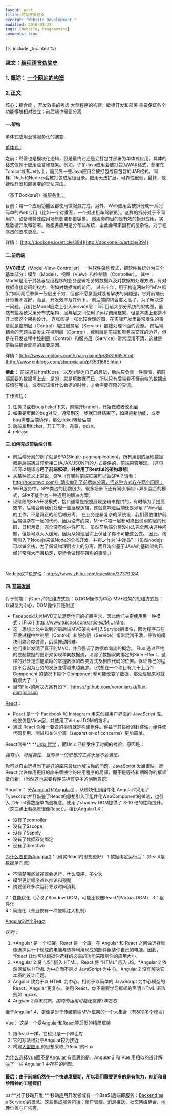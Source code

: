 ```yaml
---
layout: post
title: 网站开发普及
excerpt: "Website Development."
modified: 2016-01-23
tags: [Website, Programming]
comments: true
---
```

{% include _toc.html %}


### 趣文：[编程语言伪简史](http://www.oschina.net/news/41233/brief-incomplete-and-mostly-wrong)
###  1. 概述： [一个网站的构造](http://www.1ke.co/course/30)

###  2.正文

核心：耦合度 ，开发效率的考虑
大型程序的构建，敏捷开发和部署  需要保证各个功能模块相对独立；前后端也需要分离

#### 一.架构
单体式应用至微服务化的演变

[单体式	:](http://dockerone.com/uploads/article/20150524/89d9bfed11ff35943269b24b23b866b1.png)

之前：尽管也是模块化逻辑，但是最终它还是会打包并部署为单体式应用。具体的格式依赖于应用语言和框架。例如，许多Java应用会被打包为WAR格式，部署在Tomcat或者Jetty上，而另外一些Java应用会被打包成自包含的JAR格式，同样，Rails和Node.js会被打包成层级目录。应用无法扩展，可靠性很低，最终，敏捷性开发和部署变的无法完成。

（基于Docker的）[微服务化：](http://dockerone.com/uploads/article/20150524/858f9ae6c861c8c93cd5379be54f9fc1.png)


目前：每一个应用功能区都使用微服务完成，另外，Web应用会被拆分成一系列简单的Web应用（比如一个对乘客，一个对出租车驾驶员）。这样的拆分对于不同用户、设备和特殊应用场景部署都更容易。
             微服务的目的是有效的拆分应用，实现敏捷开发和部署。微服务应用是分布式系统，由此会带来固有的复杂性，对于程序员的要求更高。~

详情： [http://dockone.io/article/394](http://dockone.io/article/394)




#### 二.前后端

**[MVC](https://zh.wikipedia.org/wiki/MVC)模式**（Model-View-Controller）
一种[软件架构](https://zh.wikipedia.org/wiki/%E8%BD%AF%E4%BB%B6%E6%9E%B6%E6%9E%84)模式，把软件系统分为三个基本部分：模型（Model）、视图（View）和控制器（Controller）。
    其中： Model是用于封装与应用程序的业务逻辑相关的数据以及对数据的处理方法，有对数据直接访问的权力，例如对数据库的访问。
     过去十年，用于构造网站的”MV*框架”如同雨后春笋一般层出不穷，但都不愿意面对或者解决的问题是，它对前端设计师极不友好，而且，开发效率及其低下。
          前后端的耦合度太高了，为了解决这一问题，我们在Model层之上引入Service层：
![](http://images.cnitblog.com/blog/306623/201401/231951107414.png)
           目前大部分系统的架构图，虽然有些系统采用分布式架构，层与层之间使用了远程调用框架，但是本质上都逃不开上面这个架构设计。
          这张图是一张比较合理的图，在实际开发里最常发生的事情就是控制层（Control）越过服务层（Service）直接处理下面的资源。
           前后端耦合的问题主要发生在控制层（Control），控制层是前端和服务端交互的边界，但是在开发过程中控制层（Control）和服务层（Service）常常混淆不清，这就是前后端耦合度高的重要原因。

详情：[http://www.cnblogs.com/sharpxiajun/p/3531665.html](http://www.cnblogs.com/sharpxiajun/p/3531665.html)


**至此**：
           前端通过html和css，以及js表达自己的想法，后端只负责一件事情，把前端需要的数据填上去，是的，就是填数据而已，所以只有后端看不懂前端的数据应该填在哪儿，或者应该填什么数据的时候，才会需要有限的交流。

工作流程：

1. 任务书或者bug ticket下来，前端开branch，开始做或者改页面
2. 如果是页面的bug对应，通常到这一步就已经结束了，如果是新功能，或者bug需要后端协作，那么ticket转给后端
3. 后端拿到ticket，开工干活，完事，push。
4. release




#### 三.如何完成前后端分离

- 前后端分离的例子就是SPA(Single-pageapplication)，所有用到的展现数据都是后端通过异步接口(AJAX/JSONP)的方式提供的，前端只管展现。（这句话可以翻译成**用了前端框架，并使用了Restful的架构思想**）
- 从某种意义上来说，SPA（有哪些前端框架可以做SPA？请看：http://todomvc.com/）确实做到了前后端分离，但这种方式存在两个问题：
- WEB服务中，SPA类占的比例很少。很多场景下还有同步/同步+异步混合的模式，SPA不能作为一种通用的解决方案。
- 现阶段的SPA开发模式，接口通常是按照展现逻辑来提供的，有时候为了提高效率，后端会帮我们处理一些展现逻辑，这就意味着后端还是涉足了View层的工作，不是真正的前后端分离。
    在业务逻辑复杂的系统里，我们最怕维护前后端混杂在一起的代码，因为没有约束，M-V-C每一层都可能出现别的层的代码，日积月累，完全没有维护性可言。
    虽然前后端分离没办法完全解决这种问题，但是可以大大缓解。因为从物理层次上保证了你不可能这么做。
因此，淘宝引入了Nodejs来做Node的全栈开发，并将之作为”中途岛”：（虽然nodejs可以做全栈，为了保证物理层次上的分离，而且淘宝基于JAVA的基础架构已经非常强大而且稳定，更适合做现在架构的事情。）

 

Nodejs双11稳定性：https://www.zhihu.com/question/37379084


#### 四. [前端发展](http://chan.science/%E5%89%8D%E7%AB%AF%E5%BC%80%E5%8F%91%E6%8A%80%E6%9C%AF%E7%9A%84%E5%8F%91%E5%B1%95/)
对于前端：
jQuery的思维方式是：以DOM操作为中心
MV*框架的思维方式是：以模型为中心，DOM操作只是附加


- Facebook认为MVC无法满足他们的扩展需求，因此他们决定使用另一种模式：[Flux] (http://www.tuicool.com/articles/MjUrMn)。
- 这一思想上文中说到的前后端MVC架构中引入Service层很像，因为程序员在开发过程中控制层（Control）和服务层（Service）常常混淆不清，导致的模块间耦合度过高，后续推动困难。
- 他们重新发明了真正的MVC，并且强调了数据单向流的概念。 Flux 通过严格的控制数据的更新来实现单向数据流，消除了数据双向绑定的Side Effect，这样的好处是你能清晰的掌握数据的改变方式及相应代码的位置。保证自己的程序不会因为业务的发展变得越来越臃肿。（试想在一个项目有几十上百个 Component 的情况下每个 Component 都可能改变了数据，那处理起来可就麻烦大了！）
- 目前Flux的解决方案有如下：https://github.com/voronianski/flux-comparison

[React](http://reactjs.cn/react/docs/why-react.html)：

  - React 是一个 Facebook 和 Instagram 用来创建用户界面的 JavaScript 库。他仅仅是View层，并使用了Virtual DOM的技术。
  -  通过 React 你唯一要做的事情就是构建组件。得益于其良好的封装性，组件使代码复用、测试和关注分离（separation of concerns）更加简单。

React信奉** **[Unix 哲学](https://en.wikipedia.org/wiki/Unix_philosophy) ，而Unix 已接受住了时间的考验，原因是：

*拥有小、可组装性、目的单一的思想的工具永远不会落伍。*

你可以自由选择当下最好的库来最优地解决你的问题。JavaScript 发展很快，而 React 允许你用更好的库来替换你的应用程序的局部，而不是等待和期盼你的框架做创新。（当然这也需要程序员拥有更多的创新意识）


Angular：
分[Angular1](https://docs.google.com/document/d/1Ma8baPpeS-MPgvaqybiPa-6b2HQMrGEzSb1wR0mpUDA/edit#)和[Angular2](https://docs.google.com/document/d/19_9pshmkAQOA67UWTm41bzWbvikwerVjnCD97D0JS7g/edit#) ，从模块化到组件化
Angular2采用了Typescript并且借鉴了React的思想引入了组件化WebComponent的做法，也引入了React得数据单向流概念。使用了shadow DOM提供了 3-10 倍的性能提升。（这三点上看感觉很像React）。相比Angular1.4：

* 没有了controller
* 没有了$scope
* 没有了$apply
* 没有了数据双向绑定
* 没有了directive

[为什么要更新Anuglar2](http://www.oschina.net/translate/angular-1-vs-angular-2-a-high-level-comparison)：（确实React的思想更好）
1.数据绑定运行后：（React是数据单向流）

* 不清楚哪些监视器会运行，什么顺序，多少次
* 模型更新顺序难以推论和预期
* 摘要循环多次运行导致时间消耗

2：性能优化（采取了Shadow DOM，可能比较像React的Virtual DOM）
3：组件化  
4：简洁化（有且仅有一种依赖注入机制）

[Angular2对比React](https://www.youtube.com/watch?v=XQM0K6YG18s)

*区别：*

1. *Angular 是一个框架，React 是一个库。在 Angular 和 React 之间做选择就像选择买一个现成的电脑与选择利用现成的部件组装你自己的电脑。因此，*React 让你可以根据你选择的必需的功能来限制你的应用大小.
2. *Angular 2 将 “JS” 嵌入 HTML。React 将 “HTML” 嵌入 JS。*Angular 2 依然保留以 HTML 为中心而不是以 JavaScript 为中心。Angular 2 没有解决它本质的设计问题。
3. Angular 致力于以 HTML 为中心，相对于以简单的 JavaScript 为中心模型的 React，Angular 更复杂。使用 React，你不需要学习框架的声明 HTML 语法例如 ngxxx。
4. *Angular 2尚未成熟，国内的运用可能还需要3年左右*

至于Angular1.4，更像是对于传统前端MV*框架的一个大集合（有800多个模块）

Vue：
这是一个受Angular和React等启发的精简框架

1. 跟React一样，它也只是一个界面库
2. 它的写法相对于Angular较为接近
3. 构建[大型应用 ](http://cn.vuejs.org/guide/application.html)的思想采取了React的Flux

[为什么选择Vue而不是Angular](http://cn.vuejs.org/guide/comparison.html)
有意思的是，Angular 2 和 Vue 用相似的设计解决了一些 Angular 1 中存在的问题。




#### 最后：由于前端仍然在一个快速发展期，所以我们需要更多的是有能力，创新和冒险精神的工程师们

ps:**对于移动开发  **
移动应用开发领域有一个BaaS(后端即服务：[Backend as a Service](http://baike.baidu.com/link?url=ddIZmWYWygM5J9Ms24kLsEPF1ay2Gq4tRcwih2zQ1r_wwXWpR-0dCZ3V0pJ0BpvByd6xyu5RQqRiiHHZM1OXw_))的概念。这些集成服务包括：账户管理、消息推送、社交网络整合、地理位置与广告等。
